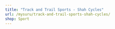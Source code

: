```yaml
---
title: "Track and Trail Sports - Shah Cycles"
url: /mysuru/track-and-trail-sports-shah-cycles/
shop: Sport
---
```

